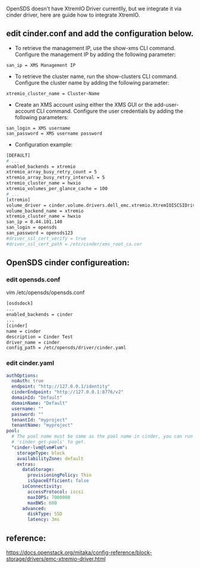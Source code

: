 OpenSDS doesn't have XtremIO Driver currentlly, but we integrate it via cinder driver, here are guide how to integrate XtremIO.

## edit cinder.conf and add the configuration below.

* To retrieve the management IP, use the show-xms CLI command.
Configure the management IP by adding the following parameter:
```
san_ip = XMS Management IP
```
* To retrieve the cluster name, run the show-clusters CLI command.
Configure the cluster name by adding the following parameter:
```
xtremio_cluster_name = Cluster-Name
```

* Create an XMS account using either the XMS GUI or the add-user-account CLI command.
Configure the user credentials by adding the following parameters:
```
san_login = XMS username
san_password = XMS username password
```
* Configuration example:

```bash
[DEFAULT]
# ...
enabled_backends = xtremio
xtremio_array_busy_retry_count = 5
xtremio_array_busy_retry_interval = 5
xtremio_cluster_name = hwxio
xtremio_volumes_per_glance_cache = 100
# ...
[xtremio]
volume_driver = cinder.volume.drivers.dell_emc.xtremio.XtremIOISCSIDriver
volume_backend_name = xtremio
xtremio_cluster_name = hwxio
san_ip = 8.44.101.140
san_login = opensds
san_password = opensds123
#driver_ssl_cert_verify = true
#driver_ssl_cert_path = /etc/cinder/xms_root_ca.cer
```
## OpenSDS cinder configureation:
### edit opensds.conf
vim /etc/opensds/opensds.conf

```bash
[osdsdock]
...
enabled_backends = cinder
...
[cinder]
name = cinder
description = Cinder Test
driver_name = cinder
config_path = /etc/opensds/driver/cinder.yaml
```

### edit cinder.yaml
```yaml
authOptions:
  noAuth: true
  endpoint: "http://127.0.0.1/identity"
  cinderEndpoint: "http://127.0.0.1:8776/v2"
  domainId: "Default"
  domainName: "Default"
  username: ""
  password: ""
  tenantId: "myproject"
  tenantName: "myproject"
pool:
  # The pool name must be same as the pool name in cinder, you can run command
  # 'cinder get-pools' to get.
  "cinder-lvm@lvm#lvm":
    storageType: block
    availabilityZone: default
    extras:
      dataStorage:
        provisioningPolicy: Thin
        isSpaceEfficient: false
      ioConnectivity:
        accessProtocol: iscsi
        maxIOPS: 7000000
        maxBWS: 600
      advanced:
        diskType: SSD
        latency: 3ms
```

## reference:

https://docs.openstack.org/mitaka/config-reference/block-storage/drivers/emc-xtremio-driver.html
